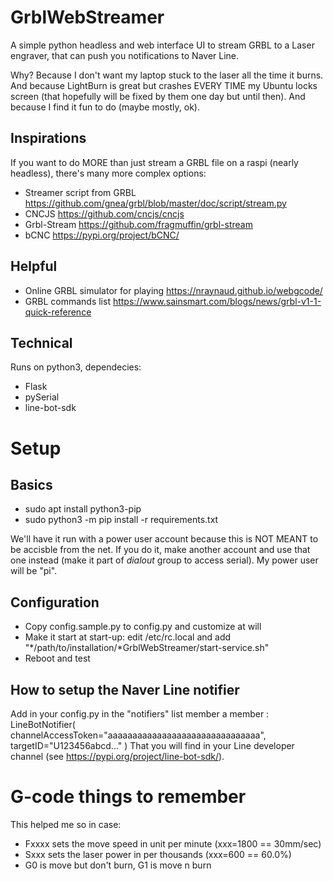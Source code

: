 # GrblWebStreamer
A simple python headless and web interface UI to stream GRBL to a Laser engraver, that can push you notifications to Naver Line.

Why? Because I don't want my laptop stuck to the laser all the time it burns. And because LightBurn is great but crashes EVERY TIME my Ubuntu locks screen (that hopefully will be fixed by them one day but until then). And because I find it fun to do (maybe mostly, ok).

## Inspirations
If you want to do MORE than just stream a GRBL file on a raspi (nearly headless), there's many more complex options: 
 - Streamer script from GRBL https://github.com/gnea/grbl/blob/master/doc/script/stream.py
 - CNCJS https://github.com/cncjs/cncjs
 - Grbl-Stream https://github.com/fragmuffin/grbl-stream
 - bCNC https://pypi.org/project/bCNC/


## Helpful
 - Online GRBL simulator for playing https://nraynaud.github.io/webgcode/
 - GRBL commands list https://www.sainsmart.com/blogs/news/grbl-v1-1-quick-reference

## Technical
Runs on python3, dependecies:
 - Flask
 - pySerial
 - line-bot-sdk
 
# Setup
## Basics
 - sudo apt install python3-pip
 - sudo python3 -m pip install -r requirements.txt

We'll have it run with a power user account because this is NOT MEANT to be accisble from the net. If you do it, make another account and use that one instead (make it part of *dialout* group to access serial). My power user will be "pi".

## Configuration
 - Copy config.sample.py to config.py and customize at will
 - Make it start at start-up: edit /etc/rc.local and add "*/path/to/installation/*GrblWebStreamer/start-service.sh"
 - Reboot and test

## How to setup the Naver Line notifier
Add in your config.py in the "notifiers" list member a member :
        LineBotNotifier(
            channelAccessToken="aaaaaaaaaaaaaaaaaaaaaaaaaaaaaaa", 
            targetID="U123456abcd..."
        )
That you will find in your Line developer channel (see https://pypi.org/project/line-bot-sdk/).

# G-code things to remember
This helped me so in case:
 - Fxxxx sets the move speed in unit per minute (xxx=1800 == 30mm/sec)
 - Sxxx sets the laser power in per thousands (xxx=600 == 60.0%)
 - G0 is move but don't burn, G1 is move n burn
